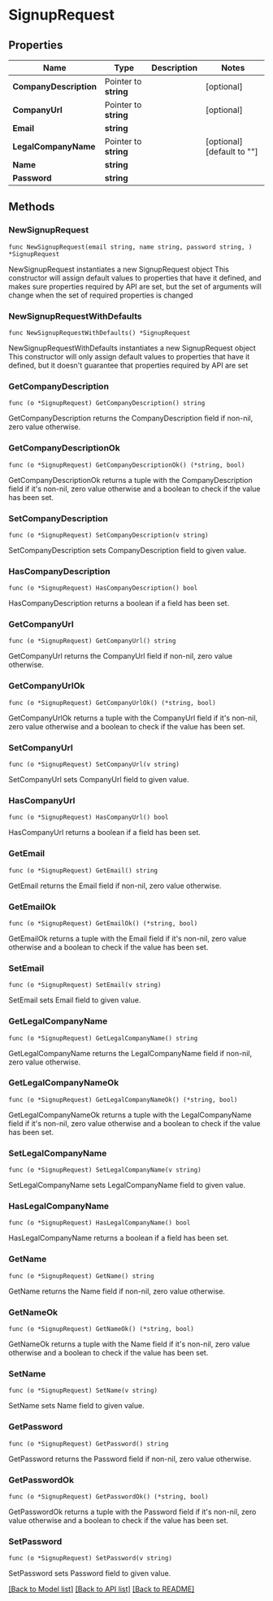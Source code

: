 # SignupRequest

## Properties

Name | Type | Description | Notes
------------ | ------------- | ------------- | -------------
**CompanyDescription** | Pointer to **string** |  | [optional] 
**CompanyUrl** | Pointer to **string** |  | [optional] 
**Email** | **string** |  | 
**LegalCompanyName** | Pointer to **string** |  | [optional] [default to ""]
**Name** | **string** |  | 
**Password** | **string** |  | 

## Methods

### NewSignupRequest

`func NewSignupRequest(email string, name string, password string, ) *SignupRequest`

NewSignupRequest instantiates a new SignupRequest object
This constructor will assign default values to properties that have it defined,
and makes sure properties required by API are set, but the set of arguments
will change when the set of required properties is changed

### NewSignupRequestWithDefaults

`func NewSignupRequestWithDefaults() *SignupRequest`

NewSignupRequestWithDefaults instantiates a new SignupRequest object
This constructor will only assign default values to properties that have it defined,
but it doesn't guarantee that properties required by API are set

### GetCompanyDescription

`func (o *SignupRequest) GetCompanyDescription() string`

GetCompanyDescription returns the CompanyDescription field if non-nil, zero value otherwise.

### GetCompanyDescriptionOk

`func (o *SignupRequest) GetCompanyDescriptionOk() (*string, bool)`

GetCompanyDescriptionOk returns a tuple with the CompanyDescription field if it's non-nil, zero value otherwise
and a boolean to check if the value has been set.

### SetCompanyDescription

`func (o *SignupRequest) SetCompanyDescription(v string)`

SetCompanyDescription sets CompanyDescription field to given value.

### HasCompanyDescription

`func (o *SignupRequest) HasCompanyDescription() bool`

HasCompanyDescription returns a boolean if a field has been set.

### GetCompanyUrl

`func (o *SignupRequest) GetCompanyUrl() string`

GetCompanyUrl returns the CompanyUrl field if non-nil, zero value otherwise.

### GetCompanyUrlOk

`func (o *SignupRequest) GetCompanyUrlOk() (*string, bool)`

GetCompanyUrlOk returns a tuple with the CompanyUrl field if it's non-nil, zero value otherwise
and a boolean to check if the value has been set.

### SetCompanyUrl

`func (o *SignupRequest) SetCompanyUrl(v string)`

SetCompanyUrl sets CompanyUrl field to given value.

### HasCompanyUrl

`func (o *SignupRequest) HasCompanyUrl() bool`

HasCompanyUrl returns a boolean if a field has been set.

### GetEmail

`func (o *SignupRequest) GetEmail() string`

GetEmail returns the Email field if non-nil, zero value otherwise.

### GetEmailOk

`func (o *SignupRequest) GetEmailOk() (*string, bool)`

GetEmailOk returns a tuple with the Email field if it's non-nil, zero value otherwise
and a boolean to check if the value has been set.

### SetEmail

`func (o *SignupRequest) SetEmail(v string)`

SetEmail sets Email field to given value.


### GetLegalCompanyName

`func (o *SignupRequest) GetLegalCompanyName() string`

GetLegalCompanyName returns the LegalCompanyName field if non-nil, zero value otherwise.

### GetLegalCompanyNameOk

`func (o *SignupRequest) GetLegalCompanyNameOk() (*string, bool)`

GetLegalCompanyNameOk returns a tuple with the LegalCompanyName field if it's non-nil, zero value otherwise
and a boolean to check if the value has been set.

### SetLegalCompanyName

`func (o *SignupRequest) SetLegalCompanyName(v string)`

SetLegalCompanyName sets LegalCompanyName field to given value.

### HasLegalCompanyName

`func (o *SignupRequest) HasLegalCompanyName() bool`

HasLegalCompanyName returns a boolean if a field has been set.

### GetName

`func (o *SignupRequest) GetName() string`

GetName returns the Name field if non-nil, zero value otherwise.

### GetNameOk

`func (o *SignupRequest) GetNameOk() (*string, bool)`

GetNameOk returns a tuple with the Name field if it's non-nil, zero value otherwise
and a boolean to check if the value has been set.

### SetName

`func (o *SignupRequest) SetName(v string)`

SetName sets Name field to given value.


### GetPassword

`func (o *SignupRequest) GetPassword() string`

GetPassword returns the Password field if non-nil, zero value otherwise.

### GetPasswordOk

`func (o *SignupRequest) GetPasswordOk() (*string, bool)`

GetPasswordOk returns a tuple with the Password field if it's non-nil, zero value otherwise
and a boolean to check if the value has been set.

### SetPassword

`func (o *SignupRequest) SetPassword(v string)`

SetPassword sets Password field to given value.



[[Back to Model list]](../README.md#documentation-for-models) [[Back to API list]](../README.md#documentation-for-api-endpoints) [[Back to README]](../README.md)


